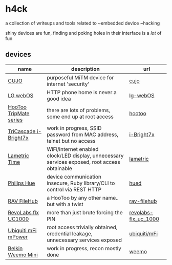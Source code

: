 # h4ck
a collection of writeups and tools related to ~embedded device ~hacking

shiny devices are fun, finding and poking holes in their interface is a _lot_ of fun

## devices
name | description | url
-----|-------------|-----
[CUJO](http://trycujo.com) | purposeful MiTM device for internet 'security' | [cujo](cujo)
[LG webOS](http://www.lge.com) | HTTP phone home is never a good idea | [lg-webOS](lg_webOS)
[HooToo TripMate series](http://www.hootoo.com) | there are lots of problems, some end up at root access | [hootoo](hootoo)
[TriCascade i-Bright7x](http://www.tricascade.com/i-bright7x-smart-surge-protector/) | work in progress, SSID password from MAC address, telnet but no access | [i-Bright7x](i-Bright7x)
[Lametric Time](http://lametric.com) | WiFi/internet enabled clock/LED display, unnecessary services exposed, root access obtainable | [lametric](lametric)
[Philips Hue](http://www.meethue.com) | device communication insecure, Ruby library/CLI to control via REST HTTP | [hued](https://github.com/chorankates/hued)
[RAV FileHub](http://www.ravpower.com/ravpower-rp-wd02-filehub-6000mah-power-bank.html) | a HooToo by any other name.. but with a twist | [rav-filehub](rav-filehub)
[RevoLabs flx UC1000](http://www.revolabs.com/products/conference-phones/wired-conference-phones/flx-uc-phones/flx-uc-1000-speakerphone) | more than just brute forcing the PIN | [revolabs-flx_uc_1000](revolabs-flx_uc_1000)
[Ubiquiti mFi mPower](https://www.ubnt.com/mfi/mpower/) | root access trivially obtained, credential leakage, unnecessary services exposed | [ubiquiti/mFi](ubiquiti/mfi)
[Belkin Weemo Mini](http://www.belkin.com/us/p/P-F7C063/) | work in progress, recon mostly done | [weemo](weemo)

